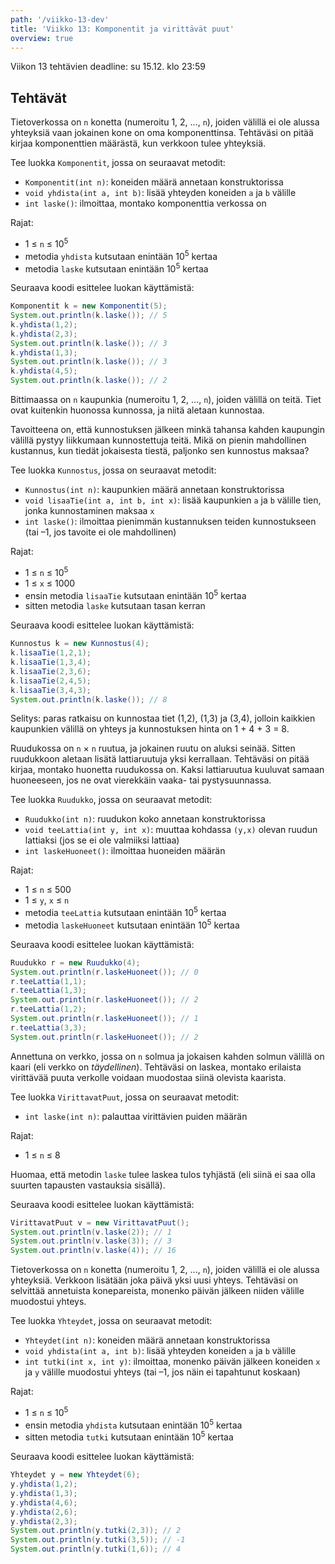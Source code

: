 ```yaml
---
path: '/viikko-13-dev'
title: 'Viikko 13: Komponentit ja virittävät puut'
overview: true
---
```


Viikon 13 tehtävien deadline: su 15.12. klo 23:59

## Tehtävät

<programming-exercise name='1. Komponentit' tmcname='viikko13-Viikko13Tehtava1'>

Tietoverkossa on `n` konetta (numeroitu 1, 2, ..., `n`),
joiden välillä ei ole alussa yhteyksiä
vaan jokainen kone on oma komponenttinsa.
Tehtäväsi on pitää kirjaa komponenttien määrästä,
kun verkkoon tulee yhteyksiä.

Tee luokka `Komponentit`, jossa on seuraavat metodit:

* `Komponentit(int n)`: koneiden määrä annetaan konstruktorissa
* `void yhdista(int a, int b)`:
  lisää yhteyden koneiden `a` ja `b` välille
* `int laske()`:
  ilmoittaa, montako komponenttia verkossa on

Rajat:

- 1 &le; `n` &le; 10<sup>5</sup>
- metodia `yhdista` kutsutaan enintään 10<sup>5</sup> kertaa
- metodia `laske` kutsutaan enintään 10<sup>5</sup> kertaa

Seuraava koodi esittelee luokan käyttämistä:

```java
Komponentit k = new Komponentit(5);
System.out.println(k.laske()); // 5
k.yhdista(1,2);
k.yhdista(2,3);
System.out.println(k.laske()); // 3
k.yhdista(1,3);
System.out.println(k.laske()); // 3
k.yhdista(4,5);
System.out.println(k.laske()); // 2
```

</programming-exercise>

<programming-exercise name='2. Kunnostus' tmcname='viikko13-Viikko13Tehtava2'>

Bittimaassa on `n` kaupunkia (numeroitu 1, 2, ..., `n`),
joiden välillä on teitä.
Tiet ovat kuitenkin huonossa kunnossa,
ja niitä aletaan kunnostaa.

Tavoitteena on, että kunnostuksen jälkeen minkä tahansa
kahden kaupungin välillä pystyy liikkumaan kunnostettuja teitä.
Mikä on pienin mahdollinen kustannus,
kun tiedät jokaisesta tiestä, paljonko sen kunnostus maksaa?


Tee luokka `Kunnostus`, jossa on seuraavat metodit:

* `Kunnostus(int n)`: kaupunkien määrä annetaan konstruktorissa
* `void lisaaTie(int a, int b, int x)`:
  lisää kaupunkien `a` ja `b` välille tien,
  jonka kunnostaminen maksaa `x`
* `int laske()`:
  ilmoittaa pienimmän kustannuksen teiden kunnostukseen
  (tai –1, jos tavoite ei ole mahdollinen)

Rajat:

- 1 &le; `n` &le; 10<sup>5</sup>
- 1 &le; `x` &le; 1000
- ensin metodia `lisaaTie` kutsutaan enintään 10<sup>5</sup> kertaa
- sitten metodia `laske` kutsutaan tasan kerran

Seuraava koodi esittelee luokan käyttämistä:

```java
Kunnostus k = new Kunnostus(4);
k.lisaaTie(1,2,1);
k.lisaaTie(1,3,4);
k.lisaaTie(2,3,6);
k.lisaaTie(2,4,5);
k.lisaaTie(3,4,3);
System.out.println(k.laske()); // 8
```

Selitys: paras ratkaisu on kunnostaa tiet
(1,2), (1,3) ja (3,4),
jolloin kaikkien kaupunkien välillä on yhteys ja
kunnostuksen hinta on 1 + 4 + 3 = 8.

</programming-exercise>

<quiz id="a2d1e216-81a8-4832-b59f-d73b6ff05a26"></quiz>

<programming-exercise name='4. Ruudukko' tmcname='viikko13-Viikko13Tehtava4'>

Ruudukossa on `n` &times; `n` ruutua,
ja jokainen ruutu on aluksi seinää.
Sitten ruudukkoon aletaan lisätä lattiaruutuja
yksi kerrallaan.
Tehtäväsi on pitää kirjaa,
montako huonetta ruudukossa on.
Kaksi lattiaruutua kuuluvat samaan huoneeseen,
jos ne ovat vierekkäin vaaka- tai pystysuunnassa.

Tee luokka `Ruudukko`, jossa on seuraavat metodit:

* `Ruudukko(int n)`: ruudukon koko annetaan konstruktorissa
* `void teeLattia(int y, int x)`:
  muuttaa kohdassa `(y,x)` olevan ruudun lattiaksi
  (jos se ei ole valmiiksi lattiaa)
* `int laskeHuoneet()`:
  ilmoittaa huoneiden määrän

Rajat:

- 1 &le; `n` &le; 500
- 1 &le; `y`, `x` &le; `n`
- metodia `teeLattia` kutsutaan enintään 10<sup>5</sup> kertaa
- metodia `laskeHuoneet` kutsutaan enintään 10<sup>5</sup> kertaa

Seuraava koodi esittelee luokan käyttämistä:

```java
Ruudukko r = new Ruudukko(4);
System.out.println(r.laskeHuoneet()); // 0
r.teeLattia(1,1);
r.teeLattia(1,3);
System.out.println(r.laskeHuoneet()); // 2
r.teeLattia(1,2);
System.out.println(r.laskeHuoneet()); // 1
r.teeLattia(3,3);
System.out.println(r.laskeHuoneet()); // 2
```

</programming-exercise>


<programming-exercise name='5. Virittävät puut' tmcname='viikko13-Viikko13Tehtava5'>

Annettuna on verkko,
jossa on `n` solmua ja jokaisen
kahden solmun välillä on kaari
(eli verkko on _täydellinen_).
Tehtäväsi on laskea,
montako erilaista virittävää puuta
verkolle voidaan muodostaa siinä olevista kaarista.

Tee luokka `VirittavatPuut`, jossa on seuraavat metodit:

* `int laske(int n)`:
  palauttaa virittävien puiden määrän

Rajat:

- 1 &le; `n` &le; 8

Huomaa, että metodin `laske` tulee laskea tulos tyhjästä
(eli siinä ei saa olla suurten tapausten vastauksia sisällä).

Seuraava koodi esittelee luokan käyttämistä:

```java
VirittavatPuut v = new VirittavatPuut();
System.out.println(v.laske(2)); // 1
System.out.println(v.laske(3)); // 3
System.out.println(v.laske(4)); // 16
```

</programming-exercise>


<programming-exercise name='6. Yhteydet' tmcname='viikko13-Viikko13Tehtava6'>

Tietoverkossa on `n` konetta (numeroitu 1, 2, ..., `n`),
joiden välillä ei ole alussa yhteyksiä.
Verkkoon lisätään joka päivä yksi uusi yhteys.
Tehtäväsi on selvittää annetuista konepareista,
monenko päivän jälkeen niiden välille muodostui yhteys.

Tee luokka `Yhteydet`, jossa on seuraavat metodit:

* `Yhteydet(int n)`: koneiden määrä annetaan konstruktorissa
* `void yhdista(int a, int b)`:
  lisää yhteyden koneiden `a` ja `b` välille
* `int tutki(int x, int y)`:
  ilmoittaa, monenko päivän jälkeen koneiden `x` ja `y`
  välille muodostui yhteys (tai –1, jos näin ei tapahtunut koskaan)

Rajat:

- 1 &le; `n` &le; 10<sup>5</sup>
- ensin metodia `yhdista` kutsutaan enintään 10<sup>5</sup> kertaa
- sitten metodia `tutki` kutsutaan enintään 10<sup>5</sup> kertaa

Seuraava koodi esittelee luokan käyttämistä:

```java
Yhteydet y = new Yhteydet(6);
y.yhdista(1,2);
y.yhdista(1,3);
y.yhdista(4,6);
y.yhdista(2,6);
y.yhdista(2,3);
System.out.println(y.tutki(2,3)); // 2
System.out.println(y.tutki(3,5)); // -1
System.out.println(y.tutki(1,6)); // 4
```

</programming-exercise>

